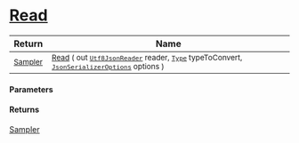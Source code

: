 # [Read](./NetCoreSamplerConverter--Read.md)



| Return | Name | 
| --- | --- | 
| <sub>[Sampler](./../../../Sampler.md)</sub> | <sub>[Read](./NetCoreSamplerConverter--Read.md) ( out [`Utf8JsonReader`](https://docs.microsoft.com/en-us/dotnet/api/System.Text.Json.Utf8JsonReader) reader, [`Type`](https://docs.microsoft.com/en-us/dotnet/api/System.Type) typeToConvert, [`JsonSerializerOptions`](https://docs.microsoft.com/en-us/dotnet/api/System.Text.Json.JsonSerializerOptions) options )</sub> | 


#### Parameters

#### Returns
[Sampler](./../../../Sampler.md)<br>
